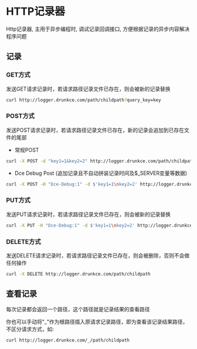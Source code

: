 # HTTP记录器

Http记录器, 主用于异步编程时, 调试记录回调接口, 方便根据记录的异步内容解决程序问题

## 记录

### GET方式

发送GET请求记录时，若请求路径记录文件已存在，则会被新的记录替换

```sh
curl http://logger.drunkce.com/path/childpath?query_key=key
```

### POST方式

发送POST请求记录时，若请求路径记录文件已存在，新的记录会追加到已存在文件的尾部

- 常规POST
```sh
curl -X POST -d "key1=1&key2=2" http://logger.drunkce.com/path/childpath
```
- Dce Debug Post (追加记录且不自动拼装记录时间及$_SERVER变量等数据)
```sh
curl -X POST -H "Dce-Debug:1" -d $'key1=1\nkey2=2' http://logger.drunkce.com/path/childpath
```

### PUT方式

发送PUT请求记录时，若请求路径记录文件已存在，则会被新的记录替换

```sh
curl -X PUT -H "Dce-Debug:1" -d $'key1=1\nkey2=2' http://logger.drunkce.com/path/childpath
```

### DELETE方式

发送DELETE请求记录时，若请求路径记录文件已存在，则会被删除，否则不会做任何操作

```sh
curl -X DELETE http://logger.drunkce.com/path/childpath
```

## 查看记录

每次记录都会返回一个路径，这个路径就是记录结果的查看路径

你也可以手动将"_"作为根路径插入原请求记录路径，即为查看该记录结果路径，不区分请求方式，如:

```sh
curl http://logger.drunkce.com/_/path/childpath
```